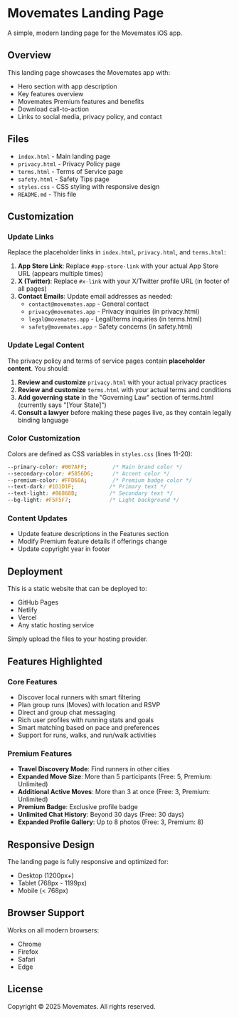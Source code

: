 # Movemates Landing Page

A simple, modern landing page for the Movemates iOS app.

## Overview

This landing page showcases the Movemates app with:
- Hero section with app description
- Key features overview
- Movemates Premium features and benefits
- Download call-to-action
- Links to social media, privacy policy, and contact

## Files

- `index.html` - Main landing page
- `privacy.html` - Privacy Policy page
- `terms.html` - Terms of Service page
- `safety.html` - Safety Tips page
- `styles.css` - CSS styling with responsive design
- `README.md` - This file

## Customization

### Update Links

Replace the placeholder links in `index.html`, `privacy.html`, and `terms.html`:

1. **App Store Link**: Replace `#app-store-link` with your actual App Store URL (appears multiple times)
2. **X (Twitter)**: Replace `#x-link` with your X/Twitter profile URL (in footer of all pages)
3. **Contact Emails**: Update email addresses as needed:
   - `contact@movemates.app` - General contact
   - `privacy@movemates.app` - Privacy inquiries (in privacy.html)
   - `legal@movemates.app` - Legal/terms inquiries (in terms.html)
   - `safety@movemates.app` - Safety concerns (in safety.html)

### Update Legal Content

The privacy policy and terms of service pages contain **placeholder content**. You should:

1. **Review and customize** `privacy.html` with your actual privacy practices
2. **Review and customize** `terms.html` with your actual terms and conditions
3. **Add governing state** in the "Governing Law" section of terms.html (currently says "[Your State]")
4. **Consult a lawyer** before making these pages live, as they contain legally binding language

### Color Customization

Colors are defined as CSS variables in `styles.css` (lines 11-20):

```css
--primary-color: #007AFF;        /* Main brand color */
--secondary-color: #5856D6;      /* Accent color */
--premium-color: #FFD60A;        /* Premium badge color */
--text-dark: #1D1D1F;           /* Primary text */
--text-light: #86868B;          /* Secondary text */
--bg-light: #F5F5F7;            /* Light background */
```

### Content Updates

- Update feature descriptions in the Features section
- Modify Premium feature details if offerings change
- Update copyright year in footer

## Deployment

This is a static website that can be deployed to:
- GitHub Pages
- Netlify
- Vercel
- Any static hosting service

Simply upload the files to your hosting provider.

## Features Highlighted

### Core Features
- Discover local runners with smart filtering
- Plan group runs (Moves) with location and RSVP
- Direct and group chat messaging
- Rich user profiles with running stats and goals
- Smart matching based on pace and preferences
- Support for runs, walks, and run/walk activities

### Premium Features
- **Travel Discovery Mode**: Find runners in other cities
- **Expanded Move Size**: More than 5 participants (Free: 5, Premium: Unlimited)
- **Additional Active Moves**: More than 3 at once (Free: 3, Premium: Unlimited)
- **Premium Badge**: Exclusive profile badge
- **Unlimited Chat History**: Beyond 30 days (Free: 30 days)
- **Expanded Profile Gallery**: Up to 8 photos (Free: 3, Premium: 8)

## Responsive Design

The landing page is fully responsive and optimized for:
- Desktop (1200px+)
- Tablet (768px - 1199px)
- Mobile (< 768px)

## Browser Support

Works on all modern browsers:
- Chrome
- Firefox
- Safari
- Edge

## License

Copyright © 2025 Movemates. All rights reserved.
